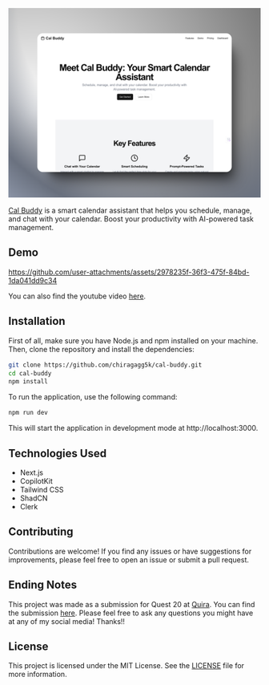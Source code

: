 ![Thumbnail](/assets/thumbnail.png)

[Cal Buddy](https://cal-buddy.vercel.app/) is a smart calendar assistant that helps you schedule, manage, and chat with your calendar. Boost your productivity with AI-powered task management.

## Demo

https://github.com/user-attachments/assets/2978235f-36f3-475f-84bd-1da041dd9c34

You can also find the youtube video [here](https://www.youtube.com/watch?v=qSlW9Z22YvM).

## Installation

First of all, make sure you have Node.js and npm installed on your machine. Then, clone the repository and install the dependencies:

```bash
git clone https://github.com/chiragagg5k/cal-buddy.git
cd cal-buddy
npm install
```

To run the application, use the following command:

```bash
npm run dev
```

This will start the application in development mode at http://localhost:3000.

## Technologies Used

- Next.js
- CopilotKit
- Tailwind CSS
- ShadCN
- Clerk

## Contributing

Contributions are welcome! If you find any issues or have suggestions for improvements, please feel free to open an issue or submit a pull request.

## Ending Notes

This project was made as a submission for Quest 20 at [Quira](https://quira.sh/). You can find the submission [here](https://quira.sh/repo/ChiragAgg5k-cal-buddy-863122206). Please feel free to ask any questions you might have at any of my social media! Thanks!!

## License

This project is licensed under the MIT License. See the [LICENSE](LICENSE) file for more information.
